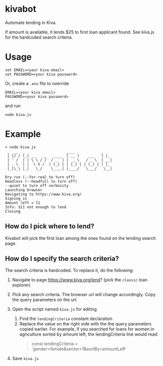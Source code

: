 # kivabot

Automate lending in Kiva. 

If amount is available, it lends $25 to first loan applicant found. See kiva.js for the hardcoded search criteria. 

# Usage
```console
set EMAIL=<your kiva email>
set PASSWORD=<your kiva password>
```

Or, create a `.env` file to override
```console
EMAIL=<your kiva email>
PASSWORD=<your kiva password>
```

and run

```console
node kiva.js
```

# Example
```pre
> node kiva.js
 _  __  _                   ____            _
 | |/ / (_) __   __   __ _  | __ )    ___   | |_
 | ' /  | | \ \ / /  / _` | |  _ \   / _ \  | __|
 | . \  | |  \ V /  | (_| | | |_) | | (_) | | |_
 |_|\_\ |_|   \_/    \__,_| |____/   \___/   \__|

Dry run (--for-real to turn off)
Headless (--headfull to turn off)
--quiet to turn off verbosity
Launching browser
Navigating to https://www.kiva.org/
Signing in
Amount left = 11
Info: $11 not enough to lend
Closing
```

## How do I pick where to lend?

Kivabot will pick the first loan among the ones found on the lending search page.

## How do I specify the search criteria?

The search criteria is hardcoded. To replace it, do the following:
1) Navigate to page https://www.kiva.org/lend? (pick the `classic` loan explorer)
2) Pick any search criteria. The browser url will change accordingly. Copy the query parameters on the url.
3) Open the script named `kiva.js` for editing
   1) Find the `lendingCriteria` constant declaration
   2) Replace the value on the right side with the the query parameters copied earlier.
      For example, if you searched for loans for women in agriculture sorted by amount left,
      the lendingCriteria line would read:
      > const lendingCriteria = 'gender=female&sector=1&sortBy=amountLeft'

4) Save `kiva.js`

